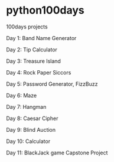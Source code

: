 # python100days
100days projects

Day 1: Band Name Generator

Day 2: Tip Calculator

Day 3: Treasure Island

Day 4: Rock Paper Siccors

Day 5: Password Generator, FizzBuzz

Day 6: Maze

Day 7: Hangman

Day 8: Caesar Cipher

Day 9: Blind Auction

Day 10: Calculator

Day 11: BlackJack game Capstone Project
